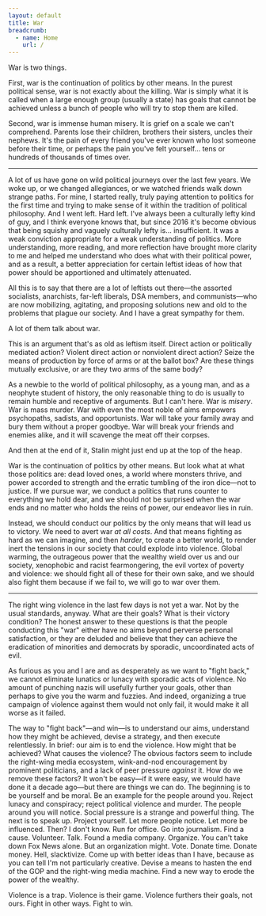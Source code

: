 ```yaml
---
layout: default
title: War
breadcrumb:
  - name: Home
    url: /
---
```

War is two things.

First, war is the continuation of politics by other means. In the purest political sense, war is not exactly about the killing. War is simply what it is called when a large enough group (usually a state) has goals that cannot be achieved unless a bunch of people who will try to stop them are killed.

Second, war is immense human misery. It is grief on a scale we can't comprehend. Parents lose their children, brothers their sisters, uncles their nephews. It's the pain of every friend you've ever known who lost someone before their time, or perhaps the pain you've felt yourself... tens or hundreds of thousands of times over.

---

A lot of us have gone on wild political journeys over the last few years. We woke up, or we changed allegiances, or we watched friends walk down strange paths. For mine, I started really, truly paying attention to politics for the first time and trying to make sense of it within the tradition of political philosophy. And I went left. Hard left. I've always been a culturally lefty kind of guy, and I think everyone knows that, but since 2016 it's become obvious that being squishy and vaguely culturally lefty is... insufficient. It was a weak conviction appropriate for a weak understanding of politics. More understanding, more reading, and more reflection have brought more clarity to me and helped me understand who does what with their political power, and as a result, a better appreciation for certain leftist ideas of how that power should be apportioned and ultimately attenuated.

All this is to say that there are a lot of leftists out there—the assorted socialists, anarchists, far-left liberals, DSA members, and communists—who are now mobilizing, agitating, and proposing solutions new and old to the problems that plague our society. And I have a great sympathy for them.

A lot of them talk about war.

This is an argument that's as old as leftism itself. Direct action or politically mediated action? Violent direct action or nonviolent direct action? Seize the means of production by force of arms or at the ballot box? Are these things mutually exclusive, or are they two arms of the same body?

As a newbie to the world of political philosophy, as a young man, and as a neophyte student of history, the only reasonable thing to do is usually to remain humble and receptive of arguments. But I can't here. War is *misery*. War is mass murder. War with even the most noble of aims empowers psychopaths, sadists, and opportunists. War will take your family away and bury them without a proper goodbye. War will break your friends and enemies alike, and it will scavenge the meat off their corpses.

And then at the end of it, Stalin might just end up at the top of the heap.

War is the continuation of politics by other means. But look what at what those politics are: dead loved ones, a world where monsters thrive, and power accorded to strength and the erratic tumbling of the iron dice—not to justice. If we pursue war, we conduct a politics that runs counter to everything we hold dear, and we should not be surprised when the war ends and no matter who holds the reins of power, our endeavor lies in ruin.

Instead, we should conduct our politics by the only means that will lead us to victory. We need to avert war *at all costs*. And that means fighting as hard as we can imagine, and then *harder*, to create a better world, to render inert the tensions in our society that could explode into violence. Global warming, the outrageous power that the wealthy wield over us and our society, xenophobic and racist fearmongering, the evil vortex of poverty and violence: we should fight all of these for their own sake, and we should also fight them because if we fail to, we will go to war over them.

---

The right wing violence in the last few days is not yet a war. Not by the usual standards, anyway. What are their goals? What is their victory condition? The honest answer to these questions is that the people conducting this "war" either have no aims beyond perverse personal satisfaction, or they are deluded and believe that they can achieve the eradication of minorities and democrats by sporadic, uncoordinated acts of evil.

As furious as you and I are and as desperately as we want to "fight back," we cannot eliminate lunatics or lunacy with sporadic acts of violence. No amount of punching nazis will usefully further your goals, other than perhaps to give you the warm and fuzzies. And indeed, organizing a true campaign of violence against them would not only fail, it would make it all worse as it failed.

The way to "fight back"—and win—is to understand our aims, understand how they might be achieved, devise a strategy, and then execute relentlessly. In brief: our aim is to end the violence. How might that be achieved? What causes the violence? The obvious factors seem to include the right-wing media ecosystem, wink-and-nod encouragement by prominent politicians, and a lack of peer pressure *against* it. How do we remove these factors? It won't be easy—if it were easy, we would have done it a decade ago—but there are things we can do. The beginning is to be yourself and be moral. Be an example for the people around you. Reject lunacy and conspiracy; reject political violence and murder. The people around you will notice. Social pressure is a strange and powerful thing. The next is to speak up. Project yourself. Let more people notice. Let more be influenced. Then? I don't know. Run for office. Go into journalism. Find a cause. Volunteer. Talk. Found a media company. Organize. You can't take down Fox News alone. But an organization might. Vote. Donate time. Donate money. Hell, slacktivize. Come up with better ideas than I have, because as you can tell I'm not particularly creative. Devise a means to hasten the end of the GOP and the right-wing media machine. Find a new way to erode the power of the wealthy.

Violence is a trap. Violence is their game. Violence furthers their goals, not ours. Fight in other ways. Fight to win.
